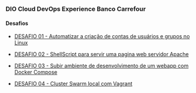 ### DIO Cloud DevOps Experience Banco Carrefour

#### Desafios

- [DESAFIO 01 - Automatizar a criação de contas de usuários e grupos no Linux](https://github.com/dalmofelipe/dio-devops-banco-carrefour/tree/master/desafio-01)

- [DESAFIO 02 - ShellScript para servir uma pagina web servidor Apache](https://github.com/dalmofelipe/dio-devops-banco-carrefour/tree/master/desafio-02)

- [DESAFIO 03 - Subir ambiente de desenvolvimento de um webapp com Docker Compose](https://github.com/dalmofelipe/dio-devops-banco-carrefour/tree/master/desafio-03)

- [DESAFIO 04 - Cluster Swarm local com Vagrant](https://github.com/dalmofelipe/dio-devops-banco-carrefour/tree/master/desafio-04)
